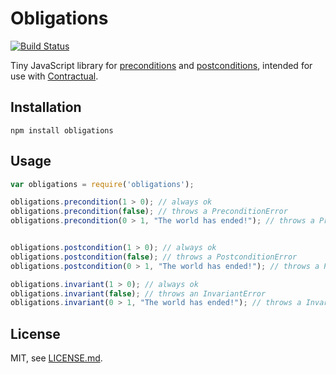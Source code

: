 # Obligations

[![Build Status](https://travis-ci.org/codemix/obligations.svg?branch=master)](https://travis-ci.org/codemix/obligations)


Tiny JavaScript library for [preconditions](http://en.wikipedia.org/wiki/Precondition) and [postconditions](http://en.wikipedia.org/wiki/Postcondition), intended for use with [Contractual](https://github.com/codemix/contractual).


## Installation

```
npm install obligations
```

## Usage

```js
var obligations = require('obligations');

obligations.precondition(1 > 0); // always ok
obligations.precondition(false); // throws a PreconditionError
obligations.precondition(0 > 1, "The world has ended!"); // throws a PreconditionError with a custom message


obligations.postcondition(1 > 0); // always ok
obligations.postcondition(false); // throws a PostconditionError
obligations.postcondition(0 > 1, "The world has ended!"); // throws a PostconditionError with a custom message

obligations.invariant(1 > 0); // always ok
obligations.invariant(false); // throws an InvariantError
obligations.invariant(0 > 1, "The world has ended!"); // throws a InvariantError with a custom message

```


## License

MIT, see [LICENSE.md](./LICENSE.md).

